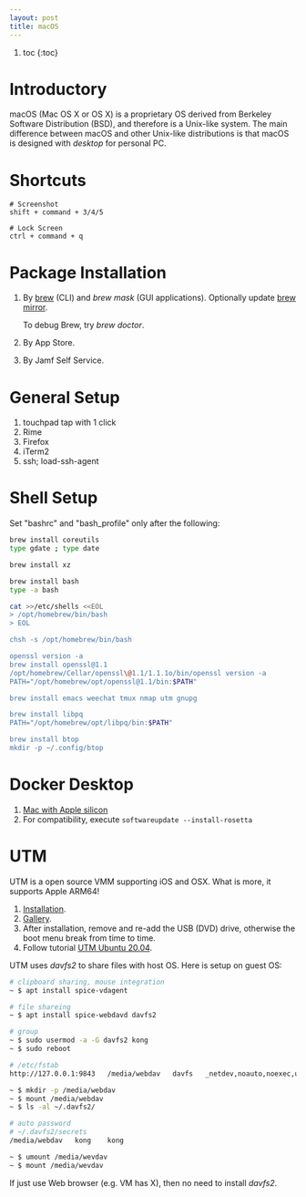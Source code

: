 ```yaml
---
layout: post
title: macOS
---
```


1. toc
{:toc}

# Introductory #

macOS (Mac OS X or OS X) is a proprietary OS derived from Berkeley Software Distribution (BSD), and therefore is a Unix-like system. The main difference between macOS and other Unix-like distributions is that macOS is designed with *desktop* for personal PC.

# Shortcuts #

```
# Screenshot
shift + command + 3/4/5

# Lock Screen
ctrl + command + q
```

# Package Installation #

1. By [brew](https://brew.sh/) (CLI) and *brew mask* (GUI applications). Optionally update [brew mirror](https://mirrors.tuna.tsinghua.edu.cn/help/homebrew/).

   To debug Brew, try *brew doctor*.
2. By App Store.
3. By Jamf Self Service.

# General Setup #

1. touchpad tap with 1 click
2. Rime
3. Firefox
5. iTerm2
6. ssh; load-ssh-agent

# Shell Setup #

Set "bashrc" and "bash_profile" only after the following:

```bash
brew install coreutils
type gdate ; type date

brew install xz

brew install bash
type -a bash

cat >>/etc/shells <<EOL
> /opt/homebrew/bin/bash
> EOL

chsh -s /opt/homebrew/bin/bash

openssl version -a
brew install openssl@1.1
/opt/homebrew/Cellar/openssl\@1.1/1.1.1o/bin/openssl version -a
PATH="/opt/homebrew/opt/openssl@1.1/bin:$PATH"

brew install emacs weechat tmux nmap utm gnupg

brew install libpq
PATH="/opt/homebrew/opt/libpq/bin:$PATH"

brew install btop
mkdir -p ~/.config/btop
```

# Docker Desktop #

1. [Mac with Apple silicon](https://docs.docker.com/desktop/mac/install/)
2. For compatibility, execute `softwareupdate --install-rosetta`

# UTM #

UTM is a open source VMM supporting iOS and OSX. What is more, it supports Apple ARM64!

1. [Installation](https://mac.getutm.app/).
2. [Gallery](https://mac.getutm.app/gallery/).
3. After installation, remove and re-add the USB (DVD) drive, otherwise the boot menu break from time to time.
4. Follow tutorial [UTM Ubuntu 20.04](https://mac.getutm.app/gallery/ubuntu-20-04).

UTM uses *davfs2* to share files with host OS. Here is setup on guest OS:

```bash
# clipboard sharing, mouse integration
~ $ apt install spice-vdagent

# file shareing
~ $ apt install spice-webdavd davfs2

# group
~ $ sudo usermod -a -G davfs2 kong
~ $ sudo reboot

# /etc/fstab
http://127.0.0.1:9843   /media/webdav   davfs   _netdev,noauto,noexec,user,uid=kong,gid=kong    0       0

~ $ mkdir -p /media/webdav
~ $ mount /media/webdav
~ $ ls -al ~/.davfs2/

# auto password
# ~/.davfs2/secrets
/media/webdav   kong    kong

~ $ umount /media/wevdav
~ $ mount /media/wevdav
```

If just use Web browser (e.g. VM has X), then no need to install *davfs2*.
